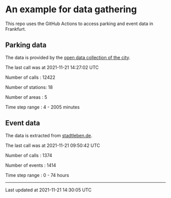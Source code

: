 # An example for data gathering

This repo uses the GitHub Actions to access parking and event data in Frankfurt.

## Parking data
The data is provided by the [open data collection of the city](https://www.offenedaten.frankfurt.de/).

The last call was at 2021-11-21 14:27:02 UTC

Number of calls   : 12422

Number of stations:    18

Number of areas   :     5

Time step range   :     4 -  2005 minutes


## Event data
The data is extracted from [stadtleben.de](https://stadtleben.de/frankfurt/).

The last call was at 2021-11-21 09:50:42 UTC

Number of calls   : 1374

Number of events  : 1414

Time step range   :    0 -   74 hours


----

Last updated at 2021-11-21 14:30:05 UTC
